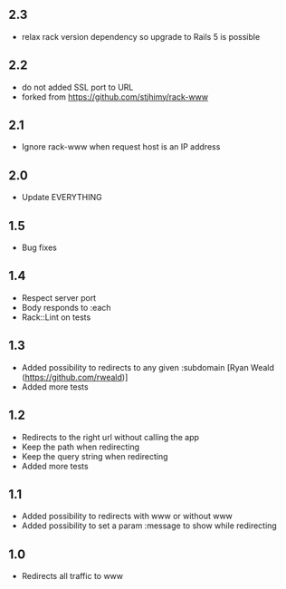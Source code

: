 ## 2.3

- relax rack version dependency so upgrade to Rails 5 is possible

## 2.2

- do not added SSL port to URL
- forked from https://github.com/stjhimy/rack-www

## 2.1

- Ignore rack-www when request host is an IP address

## 2.0

- Update EVERYTHING

## 1.5

- Bug fixes

## 1.4

- Respect server port
- Body responds to :each
- Rack::Lint on tests

## 1.3

- Added possibility to redirects to any given :subdomain [Ryan Weald (https://github.com/rweald)]
- Added more tests

## 1.2

- Redirects to the right url without calling the app
- Keep the path when redirecting
- Keep the query string when redirecting
- Added more tests

## 1.1

- Added possibility to redirects with www or without www
- Added possibility to set a param :message to show while redirecting

## 1.0

- Redirects all traffic to www
